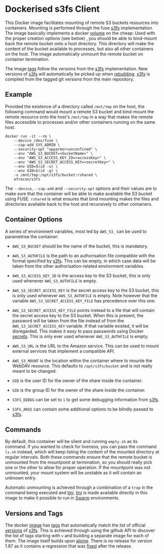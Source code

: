 # Dockerised s3fs Client

This Docker image facilitates mounting of remote S3 buckets resources into
containers. Mounting is performed through the fuse [s3fs] implementation. The
image basically implements a docker [volume] on the cheap: Used with the proper
creation options (see below) , you should be able to bind-mount back the remote
bucket onto a host directory. This directory will make the content of the bucket
available to processes, but also all other containers on the host. The image
automatically unmount the remote bucket on container termination.

  [s3fs]: https://github.com/s3fs-fuse/s3fs-fuse
  [volume]: https://docs.docker.com/storage/

The image [tags] follow the versions from the [s3fs] implementation. New
versions of [s3fs] will automatically be picked up when [rebuilding]. [s3fs] is
compiled from the tagged git versions from the main repository.

  [tags]: https://cloud.docker.com/repository/docker/efrecon/s3fs/tags
  [rebuilding]: ./hooks/build

## Example

Provided the existence of a directory called `/mnt/tmp` on the host, the
following command would mount a remote S3 bucket and bind-mount the remote
resource onto the host's `/mnt/tmp` in a way that makes the remote files
accessible to processes and/or other containers running on the same host.

```Shell
docker run -it --rm \
    --device /dev/fuse \
    --cap-add SYS_ADMIN \
    --security-opt "apparmor=unconfined" \
    --env "AWS_S3_BUCKET=<bucketName>" \
    --env "AWS_S3_ACCESS_KEY_ID=<accessKey>" \
    --env "AWS_S3_SECRET_ACCESS_KEY=<secretKey>" \
    --env UID=$(id -u) \
    --env GID=$(id -g) \
    -v /mnt/tmp:/opt/s3fs/bucket:rshared \
    efrecon/s3fs
```

The `--device`, `--cap-add` and `--security-opt` options and their values are to
make sure that the container will be able to make available the S3 bucket
using FUSE. `rshared` is what ensures that bind mounting makes the files and
directories available back to the host and recursively to other containers.

## Container Options

A series of environment variables, most led by `AWS_S3_` can be used to
parametrise the container:

* `AWS_S3_BUCKET` should be the name of the bucket, this is mandatory.
* `AWS_S3_AUTHFILE` is the path to an authorisation file compatible with the
  format specified by [s3fs]. This can be empty, in which case data will be
  taken from the other authorisation-related environment variables.
* `AWS_S3_ACCESS_KEY_ID` is the access key to the S3 bucket, this is only used
  whenever `AWS_S3_AUTHFILE` is empty.
* `AWS_S3_SECRET_ACCESS_KEY` is the secret access key to the S3 bucket, this is
  only used whenever `AWS_S3_AUTHFILE` is empty. Note however that the variable
  `AWS_S3_SECRET_ACCESS_KEY_FILE` has precedence over this one.
* `AWS_S3_SECRET_ACCESS_KEY_FILE` points instead to a file that will contain the
  secret access key to the S3 bucket. When this is present, the password will be
  taken from the file instead of from the `AWS_S3_SECRET_ACCESS_KEY` variable.
  If that variable existed, it will be disregarded. This makes it easy to pass
  passwords using Docker [secrets]. This is only ever used whenever
  `AWS_S3_AUTHFILE` is empty.
* `AWS_S3_URL` is the URL to the Amazon service. This can be used to mount
  external services that implement a compatible API.
* `AWS_S3_MOUNT` is the location within the container where to mounte the
  WebDAV resource. This defaults to `/opt/s3fs/bucket` and is not really meant to
  be changed.
* `UID` is the user ID for the owner of the share inside the container.
* `GID` is the group ID for the owner of the share inside the container.
* `S3FS_DEBUG` can be set to `1` to get some debugging information from [s3fs].
* `S3FS_ARGS` can contain some additional options to be blindly passed to
  [s3fs].

  [secrets]: https://docs.docker.com/engine/swarm/secrets/

## Commands

By default, this container will be silent and running `empty.sh` as its command.
If you wanted to check for liveness, you can pass the command `ls.sh` instead,
which will keep listing the content of the mounted directory at regular
intervals. Both these commands ensure that the remote bucket is unmounted from
the mountpoint at termination, so you should really pick one or the other to
allow for proper operation. If the mountpoint was not unmounted, your mount
system will be unstable as it will contain an unknown entry.

Automatic unmounting is achieved through a combination of a `trap` in the
command being executed and [tini]. [tini] is made available directly in this
image to make it possible to run in [Swarm] environments.

  [tini]: https://github.com/krallin/tini
  [Swarm]: https://docs.docker.com/engine/swarm/

## Versions and Tags

The docker [image] has [tags] that automatically match the list of official
[versions] of [s3fs]. This is achieved through using the github API to discover
the list of tags starting with `v` and building a separate image for each of
them. The image itself builds upon [alpine]. There is no release for version
1.87 as it contains a regression that was [fixed] after the release.

  [image]: https://cloud.docker.com/repository/docker/efrecon/s3fs
  [tags]: https://cloud.docker.com/repository/docker/efrecon/s3fs/tags
  [versions]: https://github.com/s3fs-fuse/s3fs-fuse/tags
  [alpine]: https://hub.docker.com/_/alpine
  [fixed]: https://github.com/s3fs-fuse/s3fs-fuse/pull/1365